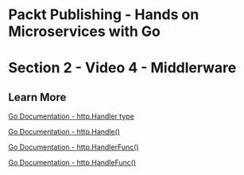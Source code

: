 # Packt Publishing - Hands on Microservices with Go
# Section 2 - Video 4 - Middlerware

## Learn More

[Go Documentation - http.Handler type](https://golang.org/pkg/net/http/#Handler)

[Go Documentation - http.Handle()](https://golang.org/pkg/net/http/#Handler)

[Go Documentation - http.HandlerFunc()](https://golang.org/pkg/net/http/#HandlerFunc)

[Go Documentation - http.HandleFunc()](https://golang.org/pkg/net/http/#HandleFunc)



